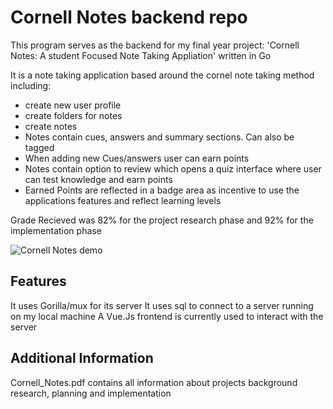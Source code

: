 # Cornell Notes backend repo
This program serves as the backend for my final year project: 'Cornell Notes: A student Focused Note Taking Appliation' written in Go

It is a note taking application based around the cornel note taking method including:
- create new user profile
- create folders for notes
- create notes
- Notes contain cues, answers and summary sections. Can also be tagged
- When adding new Cues/answers user can earn points
- Notes contain option to review which opens a quiz interface where user can test knowledge and earn points
- Earned Points are reflected in a badge area as incentive to use the applications features and reflect learning levels 

Grade Recieved was 82% for the project research phase and 92% for the implementation phase


![Cornell Notes demo](cn-demo.gif)


## Features
It uses Gorilla/mux for its server
It uses sql to connect to a server running on my local machine
A Vue.Js frontend is currently used to interact with the server

## Additional Information
Cornell_Notes.pdf contains all information about projects background research, planning and implementation
